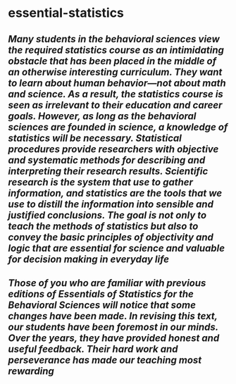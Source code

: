 # essential-statistics

## ***Many students in the behavioral sciences view the required statistics course as an intimidating obstacle that has been placed in the middle of an otherwise interesting curriculum. They want to learn about human behavior—not about math and science. As a result, the statistics course is seen as irrelevant to their education and career goals. However, as long as the behavioral sciences are founded in science, a knowledge of statistics will be necessary. Statistical procedures provide researchers with objective and systematic methods for describing and interpreting their research results. Scientific research is the system that use to gather information, and statistics are the tools that we use to distill the information into sensible and justified conclusions. The goal  is not only to teach the methods of statistics but also to convey the basic principles of objectivity and logic that are essential for science and valuable for decision making in everyday life***

## ***Those of you who are familiar with previous editions of Essentials of Statistics for the Behavioral Sciences will notice that some changes have been made. In revising this text, our students have been foremost in our minds. Over the years, they have provided honest and useful feedback. Their hard work and perseverance has made our teaching most rewarding***

